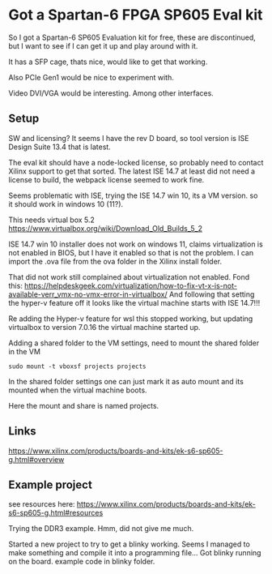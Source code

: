 # Got a Spartan-6 FPGA SP605 Eval kit
So I got a Spartan-6 SP605 Evaluation kit for free, these are discontinued, but I want to see if I can get it up and play around with it.

It has a SFP cage, thats nice, would like to get that working.

Also PCIe Gen1 would be nice to experiment with.

Video DVI/VGA would be interesting.
Among other interfaces.

## Setup
SW and licensing? It seems I have the rev D board, so tool version is ISE Design Suite 13.4 that is latest.

The eval kit should have a node-locked license, so probably need to contact Xilinx support to get that sorted.
The latest ISE 14.7 at least did not need a license to build, the webpack license seemed to work fine.

Seems problematic with ISE, trying the ISE 14.7 win 10, its a VM version. so it should work in windows 10 (11?).

This needs virtual box 5.2
https://www.virtualbox.org/wiki/Download_Old_Builds_5_2

ISE 14.7 win 10 installer does not work on windows 11, claims virtualization is not enabled in BIOS, but I have it enabled so that is not the problem.
I can import the .ova file from the ova folder in the Xilinx install folder.
 
That did not work still complained about virtualization not enabled.
Fond this: https://helpdeskgeek.com/virtualization/how-to-fix-vt-x-is-not-available-verr_vmx-no-vmx-error-in-virtualbox/
And following that setting the hyper-v feature off it looks like the virtual machine starts with ISE 14.7!!!

Re adding the Hyper-v feature for wsl this stopped working, but updating virtualbox to version 7.0.16 the virtual machine started up.

Adding a shared folder to the VM settings, need to mount the shared folder in the VM

```sudo mount -t vboxsf projects projects```

In the shared folder settings one can just mark it as auto mount and its mounted when the virtual machine boots.

Here the mount and share is named projects.

## Links
https://www.xilinx.com/products/boards-and-kits/ek-s6-sp605-g.html#overview


## Example project
see resources here: https://www.xilinx.com/products/boards-and-kits/ek-s6-sp605-g.html#resources

Trying the DDR3 example.
Hmm, did not give me much.


Started a new project to try to get a blinky working.
Seems I managed to make something and compile it into a programming file...
Got blinky running on the board. example code in blinky folder.
